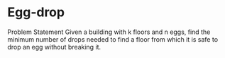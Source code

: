 # Egg-drop
Problem Statement
Given a building with k floors and n eggs, find the minimum number of drops needed to find a floor from which it is safe to drop an egg without breaking it.
